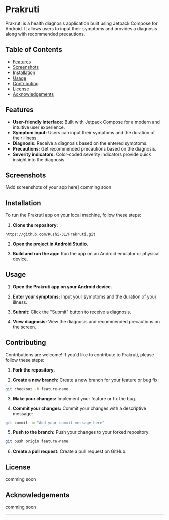 # Prakruti

Prakruti is a health diagnosis application built using Jetpack Compose for Android. It allows users to input their symptoms and provides a diagnosis along with recommended precautions.

## Table of Contents

- [Features](#features)
- [Screenshots](#screenshots)
- [Installation](#installation)
- [Usage](#usage)
- [Contributing](#contributing)
- [License](#license)
- [Acknowledgements](#acknowledgements)

## Features

- **User-friendly interface:** Built with Jetpack Compose for a modern and intuitive user experience.
- **Symptom input:** Users can input their symptoms and the duration of their illness.
- **Diagnosis:** Receive a diagnosis based on the entered symptoms.
- **Precautions:** Get recommended precautions based on the diagnosis.
- **Severity indicators:** Color-coded severity indicators provide quick insight into the diagnosis.

## Screenshots

[Add screenshots of your app here]
comming soon
## Installation

To run the Prakruti app on your local machine, follow these steps:

1. **Clone the repository:** 

```bash
https://github.com/Rushi-31/Prakruti.git
```

2. **Open the project in Android Studio.**

3. **Build and run the app:** Run the app on an Android emulator or physical device.

## Usage

1. **Open the Prakruti app on your Android device.**

2. **Enter your symptoms:** Input your symptoms and the duration of your illness.

3. **Submit:** Click the "Submit" button to receive a diagnosis.

4. **View diagnosis:** View the diagnosis and recommended precautions on the screen.

## Contributing

Contributions are welcome! If you'd like to contribute to Prakruti, please follow these steps:

1. **Fork the repository.**

2. **Create a new branch:** Create a new branch for your feature or bug fix:

```bash
git checkout -b feature-name
```

3. **Make your changes:** Implement your feature or fix the bug.

4. **Commit your changes:** Commit your changes with a descriptive message:

```bash
git commit -m "Add your commit message here"
```

5. **Push to the branch:** Push your changes to your forked repository:

```bash
git push origin feature-name
```

6. **Create a pull request:** Create a pull request on GitHub.

## License

comming soon

## Acknowledgements

comming soon

---

